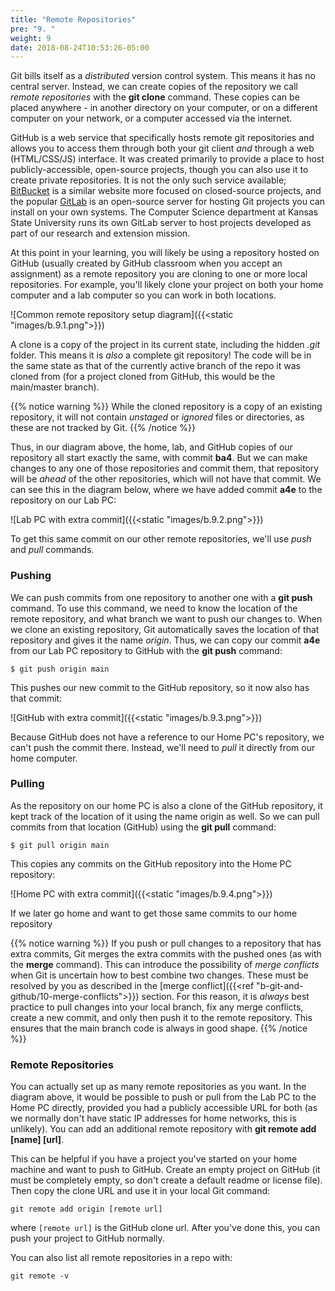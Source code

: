 ```yaml
---
title: "Remote Repositories"
pre: "9. "
weight: 9
date: 2018-08-24T10:53:26-05:00
---
```


Git bills itself as a _distributed_ version control system.  This means it has no central server.  Instead, we can create copies of the repository we call _remote repositories_ with the **git clone** command.  These copies can be placed anywhere - in another directory on your computer, or on a different computer on your network, or a computer accessed via the internet.  

GitHub is a web service that specifically hosts remote git repositories and allows you to access them through both your git client _and_ through a web (HTML/CSS/JS) interface.  It was created primarily to provide a place to host publicly-accessible, open-source projects, though you can also use it to create private repositories.  It is not the only such service available; [BitBucket](https://bitbucket.org) is a similar website more focused on closed-source projects, and the popular [GitLab](https://about.gitlab.com/) is an open-source server for hosting Git projects you can install on your own systems.  The Computer Science department at Kansas State University runs its own GitLab server to host projects developed as part of our research and extension mission.

At this point in your learning, you will likely be using a repository hosted on GitHub (usually created by GitHub classroom when you accept an assignment) as a remote repository you are cloning to one or more local repositories.  For example, you'll likely clone your project on both your home computer and a lab computer so you can work in both locations.

![Common remote repository setup diagram]({{<static "images/b.9.1.png">}})

A clone is a copy of the project in its current state, including the hidden _.git_ folder. This means it is _also_ a complete git repository!  The code will be in the same state as that of the currently active branch of the repo it was cloned from (for a project cloned from GitHub, this would be the main/master branch).  

{{% notice warning %}}
While the cloned repository is a copy of an existing repository, it will not contain _unstaged_ or _ignored_ files or directories, as these are not tracked by Git. 
{{% /notice %}}


Thus, in our diagram above, the home, lab, and GitHub copies of our repository all start exactly the same, with commit **ba4**.  But we can make changes to any one of those repositories and commit them, that repository will be _ahead_ of the other repositories, which will not have that commit. We can see this in the diagram below, where we have added commit **a4e** to the repository on our Lab PC:

![Lab PC with extra commit]({{<static "images/b.9.2.png">}})

To get this same commit on our other remote repositories, we'll use _push_ and _pull_ commands.

### Pushing

We can push commits from one repository to another one with a **git push** command.  To use this command, we need to know the location of the remote repository, and what branch we want to push our changes to.  When we clone an existing repository, Git automatically saves the location of that repository and gives it the name _origin_.  Thus, we can copy our commit **a4e** from our Lab PC repository to GitHub with the **git push** command:

```
$ git push origin main
```

This pushes our new commit to the GitHub repository, so it now also has that commit:

![GitHub with extra commit]({{<static "images/b.9.3.png">}})

Because GitHub does not have a reference to our Home PC's repository, we can't push the commit there.  Instead, we'll need to _pull_ it directly from our home computer.

### Pulling

As the repository on our home PC is also a clone of the GitHub repository, it kept track of the location of it using the name origin as well.  So we can pull commits from that location (GitHub) using the **git pull** command:

```
$ git pull origin main
```

This copies any commits on the GitHub repository into the Home PC repository:

![Home PC with extra commit]({{<static "images/b.9.4.png">}})

If we later go home and want to get those same commits to our home repository

{{% notice warning %}}
If you push or pull changes to a repository that has extra commits, Git merges the extra commits with the pushed ones (as with the **merge** command).  This can introduce the possibility of _merge conflicts_ when Git is uncertain how to best combine two changes.  These must be resolved by you as described in the [merge conflict]({{<ref "b-git-and-github/10-merge-conflicts">}}) section.  For this reason, it is _always_ best practice to pull changes into your local branch, fix any merge conflicts, create a new commit, and only then push it to the remote repository.  This ensures that the main branch code is always in good shape.
{{% /notice %}}

### Remote Repositories

You can actually set up as many remote repositories as you want.  In the diagram above, it would be possible to push or pull from the Lab PC to the Home PC directly, provided you had a publicly accessible URL for both (as we normally don't have static IP addresses for home networks, this is unlikely).  You can add an additional remote repository with **git remote add [name] [url]**.  

This can be helpful if you have a project you've started on your home machine and want to push to GitHub.  Create an empty project on GitHub (it must be completely empty, so don't create a default readme or license file).  Then copy the clone URL and use it in your local Git command:

```
git remote add origin [remote url]
```

where `[remote url]` is the GitHub clone url.  After you've done this, you can push your project to GitHub normally.

You can also list all remote repositories in a repo with:

```
git remote -v
```

